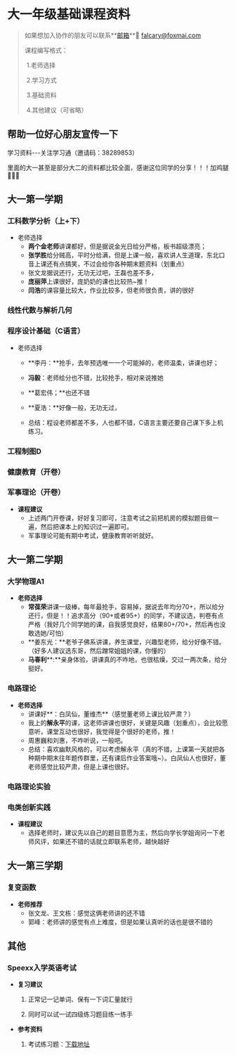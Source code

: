 # 大一年级基础课程资料

> 如果想加入协作的朋友可以联系**[邮箱](tomail:falcary@foxmail.com)**📮 falcary@foxmai.com
>
> 课程编写格式：
>
> ​	1.老师选择
>
> ​	2.学习方式
>
> ​	3.基础资料
>
> ​	4.其他建议（可省略）

## 帮助一位好心朋友宣传一下

学习资料---关注学习通（邀请码：38289853）

里面的大一甚至是部分大二的资料都比较全面，感谢这位同学的分享！！！加鸡腿🍗🍗🍗

## 大一第一学期

### 工科数学分析（上+下）

- 老师选择
  - **两个金老师**讲课都好，但是据说金光日给分严格，板书超级漂亮；
  - **张学胜**给分贼高，平时分给满，但是上课一般，喜欢讲人生道理，东北口音上课还有点搞笑，不过会给你各种期末题资料（划重点）
  - 张文龙据说还行，无功无过吧，王磊也差不多，
  - **庞丽萍**上课很好，庞奶奶的课也比较热~推！
  - **闫浩**的课容量比较大，作业比较多，但老师很负责，讲的很好

### 线性代数与解析几何



### 程序设计基础（C语言）

- 老师选择

  - **李丹：**抢手，去年预选唯一一个可能掉的，老师温柔，讲课也好；

  - **冯毅**：老师给分也不错，比较抢手，相对来说推她

  - **葛宏伟；**也还不错

  - **夏浩：**好像一般，无功无过，

  - 总结：程设老师都差不多，人也都不错，C语言主要还要自己课下多上机练习。

### 工程制图D



### 健康教育（开卷）

### 军事理论（开卷）

- **课程建议**
  - 上述两门开卷课，好好复习即可，注意考试之前把机房的模拟题目做一遍，然后把课本上的知识过一遍即可。
  - 军事理论可能有期中考试，健康教育听听就好。

## 大一第二学期

### 大学物理A1

- **老师选择**
  - **常葆荣**讲课一级棒，每年最抢手，容易掉，据说去年均分70+，所以给分还行，但是！！追求高分（90+或者95+）的同学，不建议选，判卷有点严格（我好几个同学她的课，自我感觉良好，结果80+/70+，然后再也没敢选她/可怕）
  - **姜东光：**老爷子佛系讲课，养生课堂，兴趣型老师，给分好像不错。（好多人建议选东哥，然后蹭常姐姐的课，你懂的）
  - **马春利****:**亲身体验，讲课真的不咋地，也很枯燥，交过一两次条，给分挺好。

### 电路理论

- **老师选择**
  - 讲课好**：白凤仙，董维杰**（感觉董老师上课比较严肃？）
  - 我上的**解永平**的课，这老师讲课也很好，关键是风趣（划重点），会比较愿意听，课堂互动也很好，我觉得是个很好的老师，推！
  - 周惠巍和刘惠，不咋听说，一般吧。
  - 总结：喜欢幽默风格的，可以考虑解永平（真的不错，上课第一天就把各种期中期末往年题传群里，还有课后作业答案哦~）。白凤仙人也很好，董老师感觉比较严肃，但是上课也很好。

### 电路理论实验



### 电类创新实践

- **课程建议**
  - 选择老师时，建议先以自己的题目意愿为主，然后向学长学姐询问一下老师风评，如果还不错的话就立即联系老师，越快越好

## 大一第三学期

### 复变函数

- **老师推荐**
  - 张文龙、王文栋：感觉这俩老师讲的还不错
  - 郭峰：老师讲的感觉有点上难度，但是如果认真听的话也是很不错的

## 其他

### Speexx入学英语考试
- **复习建议**
  
  1. 正常记一记单词、保有一下词汇量就行
  
  2. 同时可以试一试四级练习题目练一练手
- **参考资料**
  
  1. 考试练习题：[下载地址](https://pan.baidu.com/s/1jLeIi9mHqL9hUCHgPtIOgA?pwd=ife5)
  
  <script src="https://giscus.app/client.js"
        data-repo="AnonymousDUTAI/SREKCARC-IA-TUD"
        data-repo-id="R_kgDOKG3dKg"
        data-category="General"
        data-category-id="DIC_kwDOKG3dKs4CYmFw"
        data-mapping="pathname"
        data-strict="0"
        data-reactions-enabled="1"
        data-emit-metadata="0"
        data-input-position="top"
        data-theme="preferred_color_scheme"
        data-lang="zh-CN"
        data-loading="lazy"
        crossorigin="anonymous"
        async>
  </script>

<script>
    var palette = __get("__palette")
    if (palette && typeof palette.color === "object") {
        if (palette.color.scheme === "slate") {
            const giscus = document.querySelector("script[src*=giscus]")
            giscus.setAttribute("data-theme", "dark_protanopia")
        }
    }

    document.addEventListener("DOMContentLoaded", function () {
        const ref = document.querySelector("[data-md-component=palette]")
        ref.addEventListener("change", function () {
            var palette = __get("__palette")
            if (palette && typeof palette.color === "object") {
                const theme = palette.color.scheme === "slate" ? "dark_protanopia" : "light_protanopia"
                const frame = document.querySelector(".giscus-frame")
                frame.contentWindow.postMessage({
                    giscus: { setConfig: { theme } }
                }, "https://giscus.app")
            }
        })
    })
</script>